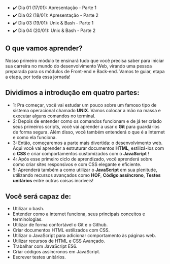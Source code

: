 - :heavy_check_mark: Dia 01 (17/01): Apresentação - Parte 1
- :heavy_check_mark: Dia 02 (18/01): Apresentação - Parte 2
- :heavy_check_mark: Dia 03 (19/01): Unix & Bash - Parte 1
- :heavy_check_mark: Dia 04 (20/01): Unix & Bash - Parte 2

## O que vamos aprender?

Nosso primeiro módulo te ensinará tudo que você precisa saber para iniciar sua carreira no mundo do desenvolvimento Web, virando uma pessoa preparada para os módulos de Front-end e Back-end. Vamos te guiar, etapa a etapa, por toda essa jornada!


## Dividimos a introdução em quatro partes:

- 1: Pra começar, você vai estudar um pouco sobre um famoso tipo de sistema operacional chamado **UNIX**. Vamos colocar a mão na massa e executar alguns comandos no terminal.
- 2:  Depois de entender como os comandos funcionam e de já ter criado seus primeiros scripts, você vai aprender a usar o **Git** para guardá-los de forma segura. Além disso, você também entenderá o que é a Internet e como ela funciona.
- 3:  Então, começaremos a parte mais divertida: o desenvolvimento web. Aqui você vai aprender a estruturar documentos **HTML**, estilizá-los com o **CSS** e criar comportamentos customizados com o **JavaScript** !
- 4:  Após esse primeiro ciclo de aprendizado, você aprenderá sobre como criar sites responsivos e com CSS elegante e eficiente.
- 5: Aprenderá também a como utilizar o **JavaScript** em sua plenitude, utilizando recursos avançados como **HOF**, **Código assíncrono**, **Testes unitários** entre outras coisas incríveis!


## Você será capaz de:

- Utilizar o bash.
- Entender como a internet funciona, seus principais conceitos e terminologias.
- Utilizar de forma confortável o Git e o Github.
- Criar documentos HTML estilizados com CSS.
- Utilizar o JavaScript para adicionar comportamento às páginas web.
- Utilizar recursos de HTML e CSS Avançado.
- Trabalhar com JavaScript ES6.
- Criar códigos assíncronos em JavaScript.
- Escrever testes unitários.